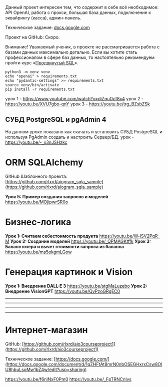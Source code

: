 Данный проект интересен тем, что содержит в себе всё необходимое: API OpenAI, работа с прокси, большая база данных, подключение к эквайрингу (касса), админ-панель.

Техническое задание: [docs.google.com](https://docs.google.com/document/d/1RUtuVOnGrWdZUJtIJ0BEVfGGsMxvpG9eYgX5fG8GNak/edit?usp=sharing)

Проект на GitHub: Скоро.

Внимание! Уважаемый ученик, в проекте не рассматривается работа с базами данных максимально детально. Если вы хотите стать профессионалом в сфере баз данных, то настоятельно рекомендуем пройти курс «[Продвинутый SQL](https://sudoteach.com/course/sql)».
```
python3 -m venv venv
echo "openai" > requirements.txt
echo "pydantic-settings" >> requirements.txt
source venv/bin/activate
pip install -r requirements.txt 
```
урок 1 - https://www.youtube.com/watch?v=diZquDcf8x4
урок 2 - https://youtu.be/XVU7gbo-qnY
урок 3 - https://youtu.be/trg_BZsbZSk

## СУБД PostgreSQL и pgAdmin 4

На данном уроке показано как скачать и установить СУБД PostgreSQL и используя PgAdmin создать и настроить Сервер/БД.
урок - https://youtu.be/-_x3nJSHzkc

# ORM SQLAlchemy

GitHub Шаблонного проекта: [https://github.com/rlxrd/aiogram_sqla_sample](https://github.com/rlxrd/aiogram_sqla_sample)

**Урок 5: Пример создания запросов и моделей** - https://youtu.be/MOjipwrSR0o

# Бизнес-логика

**Урок 1: Считаем себестоимость продукта**
https://youtu.be/W-lSV2PqR-M
**Урок 2: Создание моделей**
https://youtu.be/_QPMAGKtffk
**Урок 3: Баланс юзера и вычет стоимости запроса из баланса**
https://youtu.be/ms5okgmLGow


# Генерация картинок и Vision

**Урок 1: Внедрение DALL·E 3**
https://youtu.be/stgMaLuzebo
**Урок 2: Внедрение VisionGPT**
https://youtu.be/QvPzoGRgEC0

-----

-----

----

---
# Интернет-магазин

GitHub: [https://github.com/rlxrd/aio3courseproject1](https://github.com/rlxrd/aio3courseproject1)

Техническое задание: [https://docs.google.com/](https://docs.google.com/document/d/1qZHFtAt8mrN0nbOSEGHxrxCsw8OlU8hbuLsoMw1bZ4w/edit?usp=sharing)

https://youtu.be/f6nlNxF0Pm0
https://youtu.be/_FpTRNCnlvs
